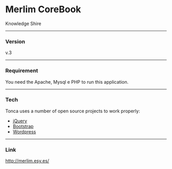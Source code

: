 # Merlim CoreBook 
Knowledge Shire

----
### Version
v.3

----
### Requirement
You need the Apache, Mysql e PHP to run this application.

----
### Tech
Tonca uses a number of open source projects to work properly:

* [jQuery]
* [Bootstrap]
* [Wordpress]

----
### Link
http://merlim.esy.es/


   [jQuery]: <http://jquery.com/>
   [Bootstrap]: <http://getbootstrap.com/>
   [Wordpress]: <https://github.com/Piulres/WordPress/>